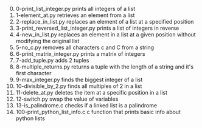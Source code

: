 0. 0-print_list_integer.py prints all integers of a list
1. 1-element_at.py retrieves an element from a list
2. 2-replace_in_list.py replaces an element of a list at a specified position
3. 3-print_reversed_list_integer.py prints a list of integers in reverse
4. 4-new_in_list.py replaces an element in a list at a given position without modifying the original list
5. 5-no_c.py removes all characters c and C from a string
6. 6-print_matrix_integer.py prints a matrix of integers
7. 7-add_tuple.py adds 2 tuples
8. 8-multiple_returns.py returns a tuple with the length of a string and it's first character
9. 9-max_integer.py finds the biggest integer of a list
10. 10-divisible_by_2.py finds all multiples of 2 in a list
11. 11-delete_at.py deletes the item at a specific position in a list
12. 12-switch.py swap the value of variables
13. 13-is_palindrome.c checks if a linked list is a palindrome
14. 100-print_python_list_info.c c function that prints basic info about python lists
